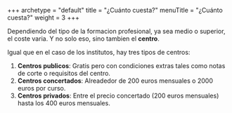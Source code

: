 +++
archetype = "default"
title = "¿Cuánto cuesta?"
menuTitle = "¿Cuánto cuesta?"
weight = 3
+++ 

Dependiendo del tipo de la formacion profesional, ya sea medio o superior, el coste varia. Y no solo eso, sino tambien el **centro**. 

Igual que en el caso de los institutos, hay tres tipos de centros:
1. **Centros publicos**: Gratis pero con condiciones extras tales como notas de corte o requisitos del centro.
2. **Centros concertados**: Alreadedor de 200 euros mensuales o 2000 euros por curso. 
3. **Centros privados**: Entre el precio concertado (200 euros mensuales) hasta los 400 euros mensuales.


